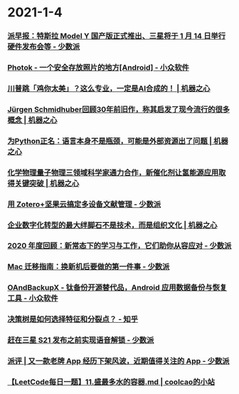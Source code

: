 
# 2021-1-4

### [派早报：特斯拉 Model Y 国产版正式推出、三星将于 1 月 14 日举行硬件发布会等 - 少数派](https://sspai.com/post/64383)

### [Photok - 一个安全存放照片的地方[Android] - 小众软件](https://www.appinn.com/photok-for-android/)

### [川普跳「鸡你太美」？这么专业，一定是AI合成的！ | 机器之心](https://www.jiqizhixin.com/articles/2021-01-04-4)

### [Jürgen Schmidhuber回顾30年前旧作，称其启发了现今流行的很多概念 | 机器之心](https://www.jiqizhixin.com/articles/2021-01-04-3)

### [为Python正名：语言本身不是瓶颈，可能是外部资源出了问题 | 机器之心](https://www.jiqizhixin.com/articles/2021-01-04-2)

### [化学物理量子物理三领域科学家通力合作，新催化剂让氢能源应用取得关键突破 | 机器之心](https://www.jiqizhixin.com/articles/2021-01-04)

### [用 Zotero+坚果云搞定多设备文献管理 - 少数派](https://sspai.com/post/64283)

### [企业数字化转型的最大绊脚石不是技术，而是组织文化 | 机器之心](https://www.jiqizhixin.com/articles/2021-01-04-5)

### [2020 年度回顾：新常态下的学习与工作，它们助你从容应对 - 少数派](https://sspai.com/post/64321)

### [Mac 迁移指南：换新机后要做的第一件事 - 少数派](https://sspai.com/post/64301)

### [OAndBackupX - 钛备份开源替代品，Android 应用数据备份与恢复工具 - 小众软件](https://www.appinn.com/oandbackupx-for-android/)

### [决策树是如何选择特征和分裂点？ - 知乎](https://zhuanlan.zhihu.com/p/341598480)

### [赶在三星 S21 发布之前实现语音解锁 - 少数派](https://sspai.com/post/63818)

### [派评 | 又一款老牌 App 经历下架风波，近期值得关注的 App - 少数派](https://sspai.com/post/64384)

### [ 【LeetCode每日一题】11.盛最多水的容器.md | coolcao的小站 ](http://coolcao.com/2021/01/04/%5BLeetCode%E6%AF%8F%E6%97%A5%E4%B8%80%E9%A2%98%5D%E7%9B%9B%E6%9C%80%E5%A4%9A%E6%B0%B4%E7%9A%84%E5%AE%B9%E5%99%A8/)